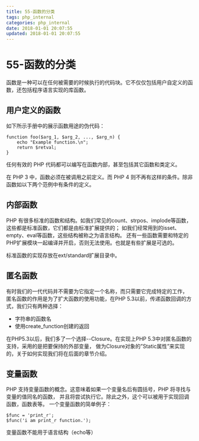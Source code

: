 ```yaml
---
title: 55-函数的分类
tags: php_internal
categories: php_internal
date: 2018-01-01 20:07:55
updated: 2018-01-01 20:07:55
---
```


# 55-函数的分类
函数是一种可以在任何被需要的时候执行的代码块。它不仅仅包括用户自定义的函数，还包括程序语言实现的库函数。
## 用户定义的函数

如下所示手册中的展示函数用途的伪代码：

    function foo($arg_1, $arg_2, ..., $arg_n) {
        echo "Example function.\n";
        return $retval;
    }

任何有效的 PHP 代码都可以编写在函数内部，甚至包括其它函数和类定义。

在 PHP 3 中，函数必须在被调用之前定义。而 PHP 4 则不再有这样的条件。除非函数如以下两个范例中有条件的定义。
## 内部函数

PHP 有很多标准的函数和结构。如我们常见的count、strpos、implode等函数，这些都是标准函数，它们都是由标准扩展提供的； 如我们经常用到的isset、empty、eval等函数，这些结构被称之为语言结构。 还有一些函数需要和特定的PHP扩展模块一起编译并开启，否则无法使用。也就是有些扩展是可选的。

标准函数的实现存放在ext/standard扩展目录中。
## 匿名函数

有时我们的一代代码并不需要为它指定一个名称，而只需要它完成特定的工作， 匿名函数的作用是为了扩大函数的使用功能，在PHP 5.3以前，传递函数回调的方式，我们只有两种选择：

- 字符串的函数名
- 使用create_function创建的返回

在PHP5.3以后，我们多了一个选择--Closure。在实现上PHP 5.3中对匿名函数的支持，采用的是把要保持的外部变量， 做为Closure对象的”Static属性”来实现的，关于如何实现我们将在后面的章节介绍。
## 变量函数

PHP 支持变量函数的概念。这意味着如果一个变量名后有圆括号，PHP 将寻找与变量的值同名的函数， 并且将尝试执行它。除此之外，这个可以被用于实现回调函数，函数表等。 一个变量函数的简单例子：

    $func = 'print_r';
    $func('i am print_r function.');

变量函数不能用于语言结构（echo等）
